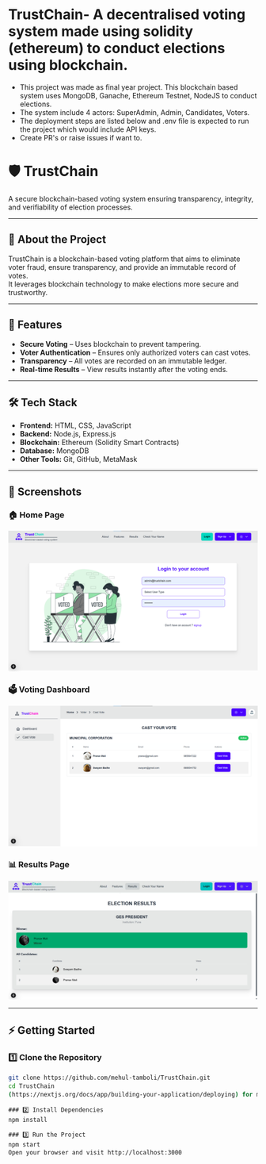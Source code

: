 # TrustChain- A decentralised voting system made using solidity (ethereum) to conduct elections using blockchain.
- This project was made as final year project. This blockchain based system uses MongoDB, Ganache, Ethereum Testnet, NodeJS to conduct elections.
- The system include 4 actors: SuperAdmin, Admin, Candidates, Voters.
- The deployment steps are listed below and .env file is expected to run the project which would include API keys.
- Create PR's or raise issues if want to.
# 🛡️ TrustChain

A secure blockchain-based voting system ensuring transparency, integrity, and verifiability of election processes.

---

## 📖 About the Project
TrustChain is a blockchain-based voting platform that aims to eliminate voter fraud, ensure transparency, and provide an immutable record of votes.  
It leverages blockchain technology to make elections more secure and trustworthy.

---

## 🚀 Features
- **Secure Voting** – Uses blockchain to prevent tampering.
- **Voter Authentication** – Ensures only authorized voters can cast votes.
- **Transparency** – All votes are recorded on an immutable ledger.
- **Real-time Results** – View results instantly after the voting ends.

---

## 🛠️ Tech Stack
- **Frontend:** HTML, CSS, JavaScript
- **Backend:** Node.js, Express.js
- **Blockchain:** Ethereum (Solidity Smart Contracts)
- **Database:** MongoDB
- **Other Tools:** Git, GitHub, MetaMask

---

## 📸 Screenshots

### 🏠 Home Page
![Home Page](image/1.png)

### 🗳️ Voting Dashboard
![Voting Dashboard](image/6.png)

### 📊 Results Page
![Results Page](image/7.png)

---

## ⚡ Getting Started

### 1️⃣ Clone the Repository
```bash
git clone https://github.com/mehul-tamboli/TrustChain.git
cd TrustChain
(https://nextjs.org/docs/app/building-your-application/deploying) for more details.
```
```
### 2️⃣ Install Dependencies
npm install
```
```
### 3️⃣ Run the Project
npm start
Open your browser and visit http://localhost:3000
```
